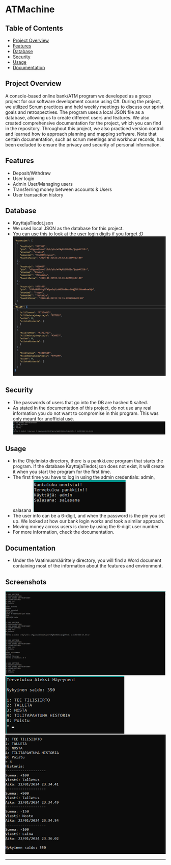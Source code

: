 # ATMachine

## Table of Contents
- [Project Overview](#project-overview)
- [Features](#features)
- [Database](#database)
- [Security](#security)
- [Usage](#usage)
- [Documentation](#documentation)

## Project Overview
A console-based online bank/ATM program we developed as a group project for our software development course using C#. During the project, we utilized Scrum practices and held weekly meetings to discuss our sprint goals and retrospectives. The program uses a local JSON file as a database, allowing us to create different users and features. We also created comprehensive documentation for the project, which you can find in the repository. Throughout this project, we also practiced version control and learned how to approach planning and mapping software. Note that certain documentation, such as scrum meetings and workhour records, has been excluded to ensure the privacy and security of personal information.

## Features
- Deposit/Withdraw
- User login
- Admin User/Managing users
- Transferring money between accounts & Users
- User transaction history

## Database
- KayttajaTiedot.json
- We used local JSON as the database for this project.
- You can use this to look at the user login digits if you forget ;D
![Database structure](./Kuvat/Database(Json).png)

## Security
- The passwords of users that go into the DB are hashed & salted.
- As stated in the documentation of this project, do not use any real information you do not want to compromise in this program. This was only meant for unofficial use.
![Example of user credentials](./Kuvat/Hashexample.png)

## Usage
- In the Ohjelmisto directory, there is a pankki.exe program that starts the program. If the database KayttajaTiedot.json does not exist, it will create it when you start the program for the first time.
- The first time you have to log in using the admin credentials: admin, salasana
![Admin Login](./Kuvat/adminlogin.png)
- The user info can be a 6-digit, and when the password is the pin you set up. We looked at how our bank login works and took a similar approach.
- Moving money across users is done by using the 6-digit user number.
- For more information, check the documentation.

## Documentation
- Under the Vaatimusmäärittely directory, you will find a Word document containing most of the information about the features and environment.

## Screenshots
![A picture of Admin interface and features](./Kuvat/AdminToiminnot.png)
![A picture of User interface and features](./Kuvat/KayttajaUI.png)
![A picture of User transaction history](./Kuvat/Tilihistoria.png)

---
